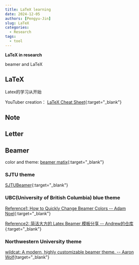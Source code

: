 ```yaml
---
title: LaTeX learning
date: 2024-12-05
authors: [Pengyu-Jin]
slug: LaTeX
categories:
  - Research
tags:
  - tool
---
```


**LaTeX in research**

beamer and LaTeX

<!-- more -->

## LaTeX
Latex的学习从[]()开始

YouTuber creation： [LaTeX Cheat Sheet](https://www.newthinktank.com/2019/01/latex-tutorial/){:target="_blank"}

## Note

## Letter

## Beamer

color and theme: [beamer matix](https://mpetroff.net/files/beamer-theme-matrix/){:target="_blank"}

### SJTU theme

[SJTUBeamer](https://github.com/sjtug/SJTUBeamer){:target="_blank"}

### UBC(University of British Columbia) blue theme

[Reference1: How to Quickly Change Beamer Colors -- Adam Noel](https://ramblingacademic.com/2015/12/08/how-to-quickly-overhaul-beamer-colors/#more-2470){:target="_blank"}

[Reference2: 简洁大方的 Latex Beamer 模板分享 -- Andrew的仓库](https://mp.weixin.qq.com/s/mOrMdd_mV6sKzgiVpLJoHg){:target="_blank"}

### Northwestern University theme

[wildcat: A modern, highly customizable beamer theme. -- Aaron Wolf](https://github.com/aarondwolf/wildcat){target="_blank"}

